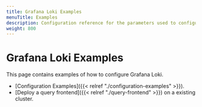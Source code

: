 ```yaml
---
title: Grafana Loki Examples
menuTitle: Examples
description: Configuration reference for the parameters used to configure Grafana Loki.
weight: 800
---
```


# Grafana Loki Examples

This page contains examples of how to configure Grafana Loki.

- [Configuration Examples]({{< relref "./configuration-examples" >}}).
- [Deploy a query frontend]({{< relref "./query-frontend" >}}) on a existing cluster.